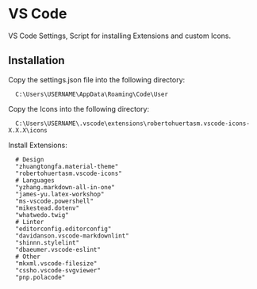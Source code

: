 # VS Code

VS Code Settings, Script for installing Extensions and custom Icons.

## Installation

Copy the settings.json file into the following directory:

```plaintext
  C:\Users\USERNAME\AppData\Roaming\Code\User
```

Copy the Icons into the following directory:

```plaintext
  C:\Users\USERNAME\.vscode\extensions\robertohuertasm.vscode-icons-X.X.X\icons
```

Install Extensions:

```plaintext
  # Design
  "zhuangtongfa.material-theme"
  "robertohuertasm.vscode-icons"
  # Languages
  "yzhang.markdown-all-in-one"
  "james-yu.latex-workshop"
  "ms-vscode.powershell"
  "mikestead.dotenv"
  "whatwedo.twig"
  # Linter
  "editorconfig.editorconfig"
  "davidanson.vscode-markdownlint"
  "shinnn.stylelint"
  "dbaeumer.vscode-eslint"
  # Other
  "mkxml.vscode-filesize"
  "cssho.vscode-svgviewer"
  "pnp.polacode"
```
